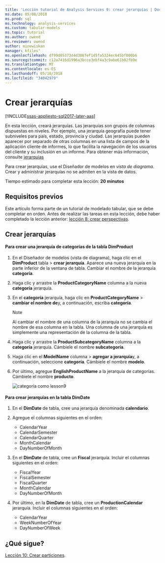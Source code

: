 ```yaml
---
title: 'Lección tutorial de Analysis Services 9: crear jerarquías | Documentos de Microsoft'
ms.date: 05/08/2018
ms.prod: sql
ms.technology: analysis-services
ms.custom: tabular-models
ms.topic: tutorial
ms.author: owend
ms.reviewer: owend
author: minewiskan
manager: kfiles"
ms.openlocfilehash: df99d05373d4d3087ef1d5fa5324ec645bf000b6
ms.sourcegitcommit: c12a7416d1996a3bcce3ebf4a3c9abe61b02fb9e
ms.translationtype: MT
ms.contentlocale: es-ES
ms.lasthandoff: 05/10/2018
ms.locfileid: "34042979"
---
```

# <a name="create-hierarchies"></a>Crear jerarquías

[!INCLUDE[ssas-appliesto-sql2017-later-aas](../../includes/ssas-appliesto-sql2017-later-aas.md)]

En esta lección, creará jerarquías. Las jerarquías son grupos de columnas dispuestas en niveles. Por ejemplo, una jerarquía geografía puede tener subniveles para país, estado, provincia y ciudad. Las jerarquías pueden aparecer por separado de otras columnas en una lista de campos de la aplicación cliente de informes, lo que facilita la navegación de los usuarios del cliente y su inclusión en un informe. Para obtener más información, consulte [jerarquías](../tabular-models/hierarchies-ssas-tabular.md)
  
Para crear jerarquías, use el Diseñador de modelos en *vista de diagrama*. Crear y administrar jerarquías no se admiten en la vista de datos.  
  
Tiempo estimado para completar esta lección: **20 minutos**  
  
## <a name="prerequisites"></a>Requisitos previos  

Este artículo forma parte de un tutorial de modelado tabular, que se debe completar en orden. Antes de realizar las tareas en esta lección, debe haber completado la lección anterior: [lección 8: crear perspectivas](../tutorial-tabular-1400/as-lesson-8-create-perspectives.md).  
  
## <a name="create-hierarchies"></a>Crear jerarquías  
  
#### <a name="to-create-a-category-hierarchy-in-the-dimproduct-table"></a>Para crear una jerarquía de categorías de la tabla DimProduct  
  
1.  En el Diseñador de modelos (vista de diagrama), haga clic en el **DimProduct** tabla > **crear jerarquía**. Aparece una nueva jerarquía en la parte inferior de la ventana de tabla. Cambiar el nombre de la jerarquía **categoría**.  
  
2.  Haga clic y arrastre la **ProductCategoryName** columna a la nueva **categoría** jerarquía.  
  
3.  En el **categoría** jerarquía, haga clic en **ProductCategoryName** > **cambiar el nombre de**y, a continuación, escriba **categoría**.  
  
    > [!NOTE]  
    > Al cambiar el nombre de una columna de la jerarquía no se cambia el nombre de esa columna en la tabla. Una columna de una jerarquía es simplemente una representación de la columna de la tabla.  
  
4.  Haga clic y arrastre la **ProductSubcategoryName** columna a la **categoría** jerarquía. Cámbiele el nombre **subcategoría**. 
  
5.  Haga clic en el **ModelName** columna > **agregar a jerarquía**y, a continuación, seleccione **categoría**. Cámbiele el nombre **modelo**.

6.  Por último, agregue **EnglishProductName** a la jerarquía de categorías. Cámbiele el nombre **producto**.  

    ![categoría como lesson9](../tutorial-tabular-1400/media/as-lesson9-category.png)
  
#### <a name="to-create-hierarchies-in-the-dimdate-table"></a>Para crear jerarquías en la tabla DimDate  
  
1.  En el **DimDate** de tabla, cree una jerarquía denominada **calendario**.  
  
3.  Agregue el columnas siguientes en el orden:

    *  CalendarYear
    *  CalendarSemester
    *  CalendarQuarter
    *  MonthCalendar
    *  DayNumberOfMonth
    
4.  En el **DimDate** de tabla, cree un **Fiscal** jerarquía. Incluir el columnas siguientes en el orden:  
  
    *  FiscalYear
    *  FiscalSemester
    *  FiscalQuarter
    *  MonthCalendar
    *  DayNumberOfMonth
  
5.  Por último, en la **DimDate** de tabla, cree un **ProductionCalendar** jerarquía. Incluir el columnas siguientes en el orden:  
    *  CalendarYear
    *  WeekNumberOfYear
    *  DayNumberOfWeek
  
 ## <a name="whats-next"></a>¿Qué sigue?

[Lección 10: Crear particiones](../tutorial-tabular-1400/as-lesson-10-create-partitions.md). 
  
  
